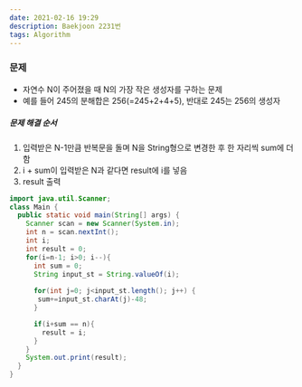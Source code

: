 ```yaml
---
date: 2021-02-16 19:29
description: Baekjoon 2231번
tags: Algorithm
---
```


### 문제
* 자연수 N이 주어졌을 때 N의 가장 작은 생성자를 구하는 문제
* 예를 들어 245의 분해합은 256(=245+2+4+5), 반대로 245는 256의 생성자

##### 문제 해결 순서
1. 입력받은 N-1만큼 반복문을 돌며 N을 String형으로 변경한 후 한 자리씩 sum에 더함
2. i + sum이 입력받은 N과 같다면 result에 i를 넣음
3. result 출력

```java
import java.util.Scanner;
class Main {
  public static void main(String[] args) {
    Scanner scan = new Scanner(System.in);
    int n = scan.nextInt();
    int i;
    int result = 0;
    for(i=n-1; i>0; i--){
      int sum = 0;
      String input_st = String.valueOf(i);
    	  
      for(int j=0; j<input_st.length(); j++) {
       sum+=input_st.charAt(j)-48;
      }

      if(i+sum == n){
        result = i;
      }
    }
    System.out.print(result);
  }
}
```
